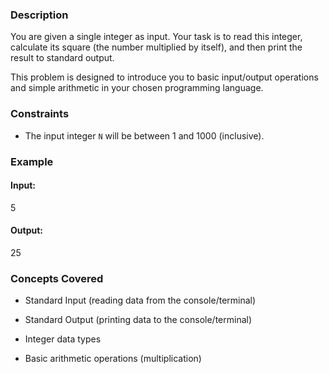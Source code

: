 ### Description
You are given a single integer as input. Your task is to read this integer, calculate its square (the number multiplied by itself), and then print the result to standard output.

This problem is designed to introduce you to basic input/output operations and simple arithmetic in your chosen programming language.

### Constraints
*   The input integer `N` will be between 1 and 1000 (inclusive).

### Example
#### Input:

5


#### Output:

25


### Concepts Covered
*   Standard Input (reading data from the console/terminal)
*   Standard Output (printing data to the console/terminal)
*   Integer data types
*   Basic arithmetic operations (multiplication)